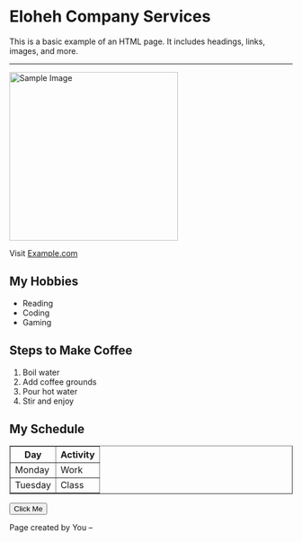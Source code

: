 
<html>
<head>
  <title>Eloheh Company Services</title>
</head>
<body>

  <h1>Eloheh Company Services</h1>

  <p>This is a basic example of an HTML page. It includes headings, links, images, and more.</p>

  <hr>

  <img src="https://via.placeholder.com/300" alt="Sample Image" width="300">

<p>Visit <a href="https://www.example.com" target="_blank">Example.com</a></p>

  <h2>My Hobbies</h2>
  <ul>
    <li>Reading</li>
    <li>Coding</li>
    <li>Gaming</li>
  </ul>

  <!-- Ordered List -->
  <h2>Steps to Make Coffee</h2>
  <ol>
    <li>Boil water</li>
    <li>Add coffee grounds</li>
    <li>Pour hot water</li>
    <li>Stir and enjoy</li>
  </ol>

  <!-- Table -->
  <h2>My Schedule</h2>
  <table border="1">
    <tr>
      <th>Day</th>
      <th>Activity</th>
    </tr>
    <tr>
      <td>Monday</td>
      <td>Work</td>
    </tr>
    <tr>
      <td>Tuesday</td>
      <td>Class</td>
    </tr>
  </table>

  <p><button onclick="alert('Thanks for clicking!')">Click Me</button></p>

  <!-- This is a comment and will not show up in the browser -->

  <footer>
    <p>Page created by You – <script>document.write(document.lastModified);</script></p>
  </footer>

</body>
</html>

